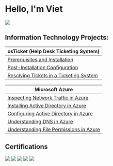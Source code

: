 # Hello, I'm Viet 
<a href="https://www.linkedin.com/in/viet-ngo-36265b266/"><img src="https://img.shields.io/badge/-LinkedIn-0072b1?&style=for-the-badge&logo=linkedin&logoColor=white" /></a>

## Information Technology Projects:

| osTicket (Help Desk Ticketing System)         |
|-----------------------------------------------|
| <a href="">Prerequisites and Installation</a> |
| <a href="">Post-Installation Configuration</a>|
| <a href="">Resolving Tickets in a Ticketing System</a>|

| Microsoft Azure                               |
|-----------------------------------------------|
| <a href="">Inspecting Network Traffic in Azure</a>            |
| <a href="">Installing Active Directory in Azure</a>           |
| <a href="">Configuring Active Directory in Azure</a>          |
| <a href="">Understanding DNS in Azure</a>                     |
| <a href="">Understanding File Permissions in Azure</a>        |

## Certifications

<div>
<img src="https://img.shields.io/badge/-Security%2B-FF0000?&style=for-the-badge&logo=CompTIA&logoColor=white" />
<img src="https://img.shields.io/badge/-Network%2B-007ACC?&style=for-the-badge&logo=CompTIA&logoColor=white" />
<img src="https://img.shields.io/badge/-A%2B-4D4D4D?&style=for-the-badge&logo=CompTIA&logoColor=white" />
<img src="https://img.shields.io/badge/-CDSA-006400?&style=for-the-badge&logoColor=white" />
<img src="https://img.shields.io/badge/-CCD-000080?&style=for-the-badge&logoColor=white" />
</div>
